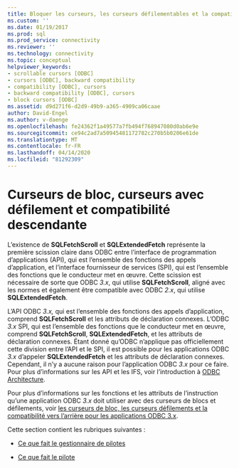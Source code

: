 ```yaml
---
title: Bloquer les curseurs, les curseurs défilementables et la compatibilité vers l’arrière ( Microsoft Docs
ms.custom: ''
ms.date: 01/19/2017
ms.prod: sql
ms.prod_service: connectivity
ms.reviewer: ''
ms.technology: connectivity
ms.topic: conceptual
helpviewer_keywords:
- scrollable cursors [ODBC]
- cursors [ODBC], backward compatibility
- compatibility [ODBC], cursors
- backward compatibility [ODBC], cursors
- block cursors [ODBC]
ms.assetid: d9d271f6-d2d9-49b9-a365-4909ca06caae
author: David-Engel
ms.author: v-daenge
ms.openlocfilehash: fe24362f1a49577a7fb494f768947080d0ab6e9e
ms.sourcegitcommit: ce94c2ad7a50945481172782c270b5b0206e61de
ms.translationtype: MT
ms.contentlocale: fr-FR
ms.lasthandoff: 04/14/2020
ms.locfileid: "81292309"
---
```

# <a name="block-cursors-scrollable-cursors-and-backward-compatibility"></a>Curseurs de bloc, curseurs avec défilement et compatibilité descendante
L’existence de **SQLFetchScroll** et **SQLExtendedFetch** représente la première scission claire dans ODBC entre l’interface de programmation d’applications (API), qui est l’ensemble des fonctions des appels d’application, et l’interface fournisseur de services (SPI), qui est l’ensemble des fonctions que le conducteur met en œuvre. Cette scission est nécessaire de sorte que ODBC *3.x*, qui utilise **SQLFetchScroll**, aligné avec les normes et également être compatible avec ODBC *2.x*, qui utilise **SQLExtendedFetch**.  
  
 L’API ODBC *3.x,* qui est l’ensemble des fonctions des appels d’application, comprend **SQLFetchScroll** et les attributs de déclaration connexes. L’ODBC *3.x* SPI, qui est l’ensemble des fonctions que le conducteur met en œuvre, comprend **SQLFetchScroll**, **SQLExtendedFetch**, et les attributs de déclaration connexes. Étant donné qu’ODBC n’applique pas officiellement cette division entre l’API et le SPI, il est possible pour les applications ODBC *3.x* d’appeler **SQLExtendedFetch** et les attributs de déclaration connexes. Cependant, il n’y a aucune raison pour l’application ODBC *3.x* pour ce faire. Pour plus d’informations sur les API et les IFS, voir l’introduction à [ODBC Architecture](../../../odbc/reference/odbc-architecture.md).  
  
 Pour plus d’informations sur les fonctions et les attributs de l’instruction qu’une application ODBC *3.x* doit utiliser avec des curseurs de blocs et défilements, voir [les curseurs de bloc, les curseurs défilements et la compatibilité vers l’arrière pour les applications ODBC 3.x](../../../odbc/reference/develop-app/block-cursors-scrollable-backward-compatibility-odbc-3-x-applications.md).  
  
 Cette section contient les rubriques suivantes :  
  
-   [Ce que fait le gestionnaire de pilotes](../../../odbc/reference/appendixes/what-the-driver-manager-does.md)  
  
-   [Ce que fait le pilote](../../../odbc/reference/appendixes/what-the-driver-does.md)
